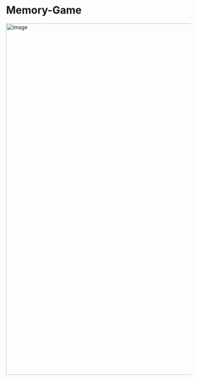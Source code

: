 # Memory-Game
<img width="958" alt="image" src="https://user-images.githubusercontent.com/90923574/228966113-6626e933-83e5-4ac6-aa73-fd62197a87dd.png">
